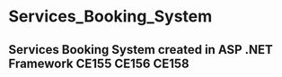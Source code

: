 # Services_Booking_System
## Services Booking System created in ASP .NET Framework  CE155 CE156 CE158
